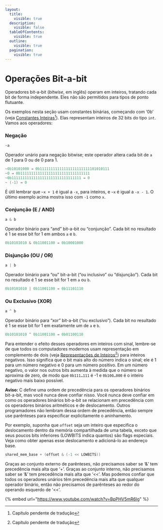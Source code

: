 ```yaml
---
layout:
  title:
    visible: true
  description:
    visible: false
  tableOfContents:
    visible: true
  outline:
    visible: true
  pagination:
    visible: true
---
```


# Operações Bit-a-bit

Operadores bit-a-bit (_bitwise_, em inglês) operam em inteiros, tratando cada bit de forma independente. Eles não são permitidos para tipos de ponto flutuante.

Os exemplos nesta seção usam constantes binárias, começando com ‘0b’ (veja [Constantes Inteiras](#user-content-fn-1)[^1]). Elas representam inteiros de 32 bits do tipo `int`. Vamos aos operadores:

### Negação

```c
~a
```

Operador unário para negação bitwise; este operador altera cada bit de `a` de 1 para 0 ou de 0 para 1.

```c
~0b10101000 ⇒ 0b11111111111111111111111101010111
~0 ⇒ 0b11111111111111111111111111111111
~0b11111111111111111111111111111111 ⇒ 0
~ (-1) ⇒ 0
```

É útil lembrar que `~x + 1` é igual a `-x`, para inteiros, e `~x` é igual a `-x - 1`. O último exemplo acima mostra isso com `-1` como `x`.

### Conjunção (E / AND)

```c
a & b
```

Operador binário para “and” bit-a-bit ou “conjunção”. Cada bit no resultado é 1 se esse bit for 1 em ambos `a` e `b`.

```c
0b10101010 & 0b11001100 ⇒ 0b10001000
```

### Disjunção (OU / OR)

```c
a | b
```

Operador binário para “ou” bit-a-bit (“ou inclusivo” ou “disjunção”). Cada bit no resultado é 1 se esse bit for 1 em `a` ou `b`.

```c
0b10101010 | 0b11001100 ⇒ 0b11101110
```

### Ou Exclusivo (XOR)

```c
a ^ b
```

Operador binário para “xor” bit-a-bit (“ou exclusivo”). Cada bit no resultado é 1 se esse bit for 1 em exatamente um de `a` e `b`.

```c
0b10101010 ^ 0b11001100 ⇒ 0b01100110
```

Para entender o efeito desses operadores em inteiros com sinal, lembre-se de que todos os computadores modernos usam representação em complemento de dois (veja [Representações de Inteiros](#user-content-fn-2)[^2]) para inteiros negativos. Isso significa que o bit mais alto do número indica o sinal; ele é 1 para um número negativo e 0 para um número positivo. Em um número negativo, o valor nos outros bits aumenta à medida que o número se aproxima de zero, de modo que `0b111…111` é -1 e `0b100…000` é o inteiro negativo mais baixo possível.

**Aviso:** C define uma ordem de precedência para os operadores binários bit-a-bit, mas você nunca deve confiar nisso. Você nunca deve confiar em como os operadores binários bit-a-bit se relacionam em precedência com os operadores binários aritméticos e de deslocamento. Outros programadores não lembram dessa ordem de precedência, então sempre use parênteses para especificar explicitamente o aninhamento.

Por exemplo, suponha que `offset` seja um inteiro que especifica o deslocamento dentro da memória compartilhada de uma tabela, exceto que seus poucos bits inferiores (LOWBITS indica quantos) são flags especiais. Veja como obter apenas esse deslocamento e adicioná-lo ao endereço base.

```c
shared_mem_base + (offset & (-1 << LOWBITS))
```

Graças ao conjunto externo de parênteses, não precisamos saber se ‘&’ tem precedência mais alta que ‘+’. Graças ao conjunto interno, não precisamos saber se ‘&’ tem precedência mais alta que ‘<<’. Mas podemos confiar que todos os operadores unários têm precedência mais alta que qualquer operador binário, então não precisamos de parênteses ao redor do operando esquerdo de ‘<<’.

{% embed url="https://www.youtube.com/watch?v=BpPHV5mR6lg" %}



[^1]: Capítulo pendente de tradução

[^2]: Capítulo pendente de tradução
